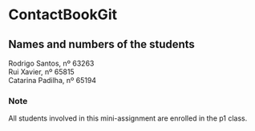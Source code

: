 # ContactBookGit
## Names and numbers of the students
Rodrigo Santos, nº 63263 <br/>
Rui Xavier, nº 65815 <br/>
Catarina Padilha, nº 65194 <br/>

### Note
All students involved in this mini-assignment are enrolled in the p1 class.
